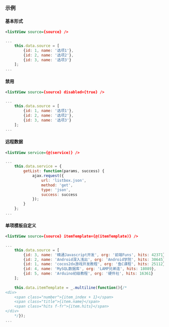 ### 示例
#### 基本形式

<div class="m-example" id="j-example1"></div>

```xml
<listView source={source} />
```

```javascript
...
    this.data.source = [
        {id: 1, name: '选项1'},
        {id: 2, name: '选项2'},
        {id: 3, name: '选项3'}
    ];
...
```

#### 禁用

<div class="m-example" id="j-example2"></div>

```xml
<listView source={source} disabled={true} />
```

```javascript
...
    this.data.source = [
        {id: 1, name: '选项1'},
        {id: 2, name: '选项2'},
        {id: 3, name: '选项3'}
    ];
...
```

#### 远程数据

<div class="m-example" id="j-example3"></div>

```xml
<listView service={@(service)} />
```

```javascript
...
    this.data.service = {
        getList: function(params, success) {
            ajax.request({
                url: 'listbox.json',
                method: 'get',
                type: 'json',
                success: success
            });
        }
    };
...
```

#### 单项模板自定义

<div class="m-example" id="j-example4"></div>

```xml
<listView source={source} itemTemplate={@(itemTemplate)} />
```

```javascript
...
    this.data.source = [
        {id: 3, name: '精通Javascript开发', org: '前端Funs', hits: 42371},
        {id: 2, name: 'Android深入浅出', org: 'Android学院', hits: 30645},
        {id: 1, name: 'cocos2dx游戏开发教程', org: '鱼C课程', hits: 25112},
        {id: 4, name: 'MySQL数据库', org: 'LAMP兄弟连', hits: 18089},
        {id: 5, name: 'Arduino初级教程', org: '硬件社', hits: 16361}
    ];
    
    this.data.itemTemplate = _.multiline(function(){/*
<div>
    <span class="number">{item_index + 1}</span>
    <span class="title">{item.name}</span>
    <span class="hits f-fr">{item.hits}</span>
</div>
    */});
...
```
